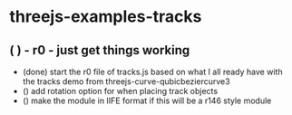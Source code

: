 # threejs-examples-tracks

## (  ) - r0 - just get things working
* (done) start the r0 file of tracks.js based on what I all ready have with the tracks demo from threejs-curve-qubicbeziercurve3
* () add rotation option for when placing track objects
* () make the module in IIFE format if this will be a r146 style module